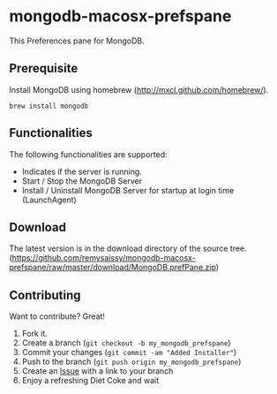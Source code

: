 mongodb-macosx-prefspane
========================

This Preferences pane for MongoDB.

Prerequisite
-------

Install MongoDB using homebrew (http://mxcl.github.com/homebrew/).

    brew install mongodb


Functionalities
-------

The following functionalities are supported:

* Indicates if the server is running.
* Start / Stop the MongoDB Server
* Install / Uninstall MongoDB Server for startup at login time (LaunchAgent)

Download
-------

The latest version is in the download directory of the source tree.
(https://github.com/remysaissy/mongodb-macosx-prefspane/raw/master/download/MongoDB.prefPane.zip)

Contributing
------------

Want to contribute? Great!

1. Fork it.
2. Create a branch (`git checkout -b my_mongodb_prefspane`)
3. Commit your changes (`git commit -am "Added Installer"`)
4. Push to the branch (`git push origin my_mongodb_prefspane`)
5. Create an [Issue][1] with a link to your branch
6. Enjoy a refreshing Diet Coke and wait

[1]: https://github.com/remysaissy/mongodb-macosx-prefspane/issues
